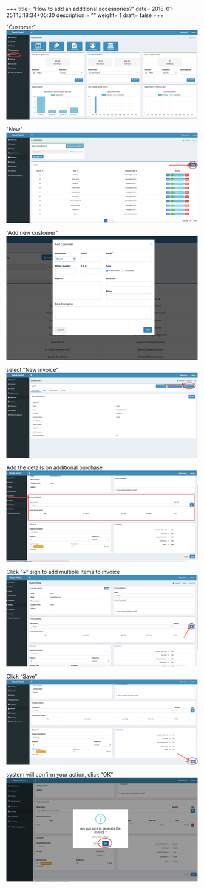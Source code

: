 +++
title= "How to add an additional accessories?"
date= 2018-01-25T15:18:34+05:30
description = ""
weight= 1 
draft= false
+++


"Customer" 
![How to add an additional accessories?](/images/accessories/go_to_customers.png)

"New"
![How to add an additional accessories?](/images/accessories/clcik_new.png)

“Add new customer"
![How to add an additional accessories?](/images/accessories/add_new_customer.png)

select "New invoice"
![How to add an additional accessories?](/images/accessories/click_new_invoice.png)

Add the details on additional purchase
![How to add an additional accessories?](/images/accessories/add_the_additional_accessories_detail.png)

Click “+” sign to add multiple items to invoice
![How to add an additional accessories?](/images/accessories/you_can_add_multiple_purchase_also.png)

Click “Save”
![How to add an additional accessories?](/images/accessories/click_save.png)

system will confirm your action, click "OK"
![How to add an additional accessories?](/images/accessories/confirm_your_system_click_ok.png)



